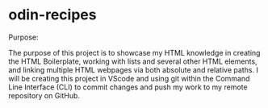 # odin-recipes
Purpose:

The purpose of this project is to showcase my HTML knowledge in creating the HTML Boilerplate, working with lists and several other HTML elements, and linking multiple HTML webpages via both absolute and relative paths. I will be creating this project in VScode and using git within the Command Line Interface (CLI) to commit changes and push my work to my remote repository on GitHub. 